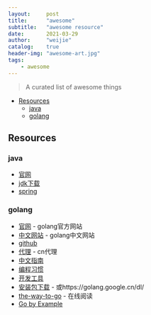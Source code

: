 ```yaml
---
layout:     post
title:      "awesome"
subtitle:   "awesome resource"
date:       2021-03-29
author:     "weijie"
catalog:    true
header-img: "awesome-art.jpg"
tags:
    - awesome
---
```




> A curated list of awesome things

- [Resources](#resources)
  - [java](#java)
  - [golang](#golang)

## Resources

### java

- [官网](https://www.java.com/zh-CN/)
- [jdk下载](https://www.java.com/zh-CN/download/)
- [spring](https://spring.io/projects)

### golang

- [官网](https://golang.org/) - golang官方网站
- [中文网站](https://go-zh.org) - golang中文网站
- [github](https://github.com/golang/go)
- [代理](https://goproxy.cn/) - cn代理
- [中文指南](https://tour.go-zh.org/)
- [编程习惯](https://golang.org/doc/effective_go)
- [开发工具](https://www.jetbrains.com/go/)
- [安装包下载](https://golang.org/dl/) - 或https://golang.google.cn/dl/
- [the-way-to-go](https://github.com/unknwon/the-way-to-go_ZH_CN) - 在线阅读
- [Go by Example](https://gobyexample.com/)


